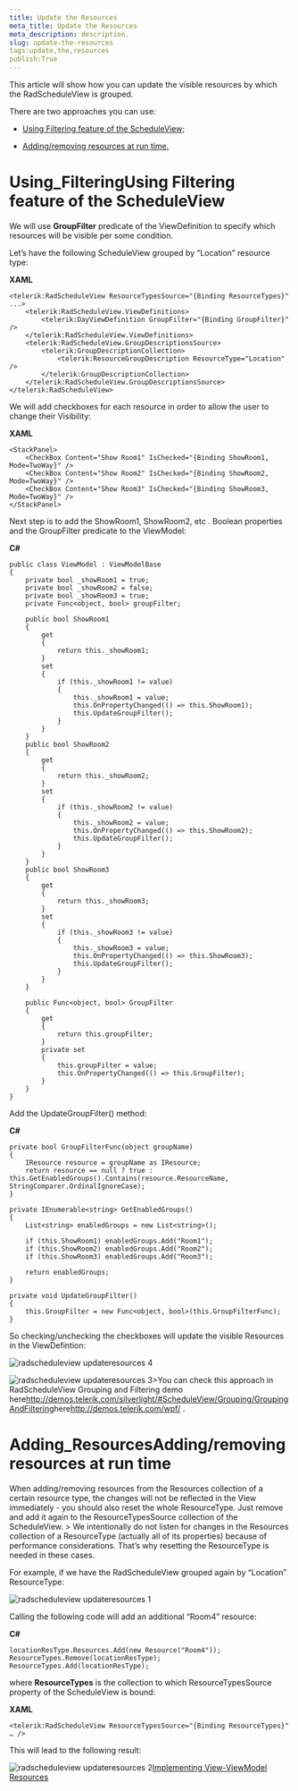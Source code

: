 ```yaml
---
title: Update the Resources
meta_title: Update the Resources
meta_description: description.
slug: update-the-resources
tags:update,the,resources
publish:True
---
```



This article will show how you can update the visible resources by which the RadScheduleView is grouped.

There are two approaches you can use:
   		



* [Using Filtering feature of the ScheduleView;](#Using_Filtering)

* [Adding/removing resources at run time.](#Adding_Resources)

# Using_FilteringUsing Filtering feature of the ScheduleView

We will use __GroupFilter__ predicate of the ViewDefinition to specify which resources will be visible per some condition.
		

Let’s have the following ScheduleView grouped by “Location” resource type:
		




 __XAML__
    


	<telerik:RadScheduleView ResourceTypesSource="{Binding ResourceTypes}"  ...>		
		<telerik:RadScheduleView.ViewDefinitions>
			<telerik:DayViewDefinition GroupFilter="{Binding GroupFilter}" />
		</telerik:RadScheduleView.ViewDefinitions>			
		<telerik:RadScheduleView.GroupDescriptionsSource>
			<telerik:GroupDescriptionCollection>
				<telerik:ResourceGroupDescription ResourceType="Location" />
			</telerik:GroupDescriptionCollection>
		</telerik:RadScheduleView.GroupDescriptionsSource>
	</telerik:RadScheduleView>



We will add checkboxes for each resource in order to allow the user to change their Visibility:
		




 __XAML__
    


	<StackPanel>
		<CheckBox Content="Show Room1" IsChecked="{Binding ShowRoom1, Mode=TwoWay}" />
		<CheckBox Content="Show Room2" IsChecked="{Binding ShowRoom2, Mode=TwoWay}" />
		<CheckBox Content="Show Room3" IsChecked="{Binding ShowRoom3, Mode=TwoWay}" />
	</StackPanel>



Next step is to add the ShowRoom1, ShowRoom2, etc . Boolean properties and the GroupFilter predicate to the ViewModel:




 __C#__
    


	public class ViewModel : ViewModelBase
	{
		private bool _showRoom1 = true;
		private bool _showRoom2 = false;
		private bool _showRoom3 = true;
		private Func<object, bool> groupFilter;
	
		public bool ShowRoom1
		{
			get
			{
				return this._showRoom1;
			}
			set
			{
				if (this._showRoom1 != value)
				{
					this._showRoom1 = value;
					this.OnPropertyChanged(() => this.ShowRoom1);
					this.UpdateGroupFilter();
				}
			}
		}
		public bool ShowRoom2
		{
			get
			{
				return this._showRoom2;
			}
			set
			{
				if (this._showRoom2 != value)
				{
					this._showRoom2 = value;
					this.OnPropertyChanged(() => this.ShowRoom2);
					this.UpdateGroupFilter();
				}
			}
		}
		public bool ShowRoom3
		{
			get
			{
				return this._showRoom3;
			}
			set
			{
				if (this._showRoom3 != value)
				{
					this._showRoom3 = value;
					this.OnPropertyChanged(() => this.ShowRoom3);
					this.UpdateGroupFilter();
				}
			}
		}
	
		public Func<object, bool> GroupFilter
		{
			get
			{
				return this.groupFilter;
			}
			private set
			{
				this.groupFilter = value;
				this.OnPropertyChanged(() => this.GroupFilter);
			}
		}
	}



Add the UpdateGroupFilter() method:




 __C#__
    


	private bool GroupFilterFunc(object groupName)
	{
		IResource resource = groupName as IResource;
		return resource == null ? true : this.GetEnabledGroups().Contains(resource.ResourceName, StringComparer.OrdinalIgnoreCase);
	}
	
	private IEnumerable<string> GetEnabledGroups()
	{
		List<string> enabledGroups = new List<string>();
	
		if (this.ShowRoom1) enabledGroups.Add("Room1");
		if (this.ShowRoom2) enabledGroups.Add("Room2");
		if (this.ShowRoom3) enabledGroups.Add("Room3");
			
		return enabledGroups;
	}
	
	private void UpdateGroupFilter()
	{
		this.GroupFilter = new Func<object, bool>(this.GroupFilterFunc);
	}



So checking/unchecking the checkboxes will update the visible Resources in the ViewDefintion:

![radscheduleview updateresources 4](images/radscheduleview_updateresources_4.png)

![radscheduleview updateresources 3](images/radscheduleview_updateresources_3.png)>You can check this approach in RadScheduleView Grouping and Filtering demo 
		<buildflag name="silverlight" xmlns="http://ddue.schemas.microsoft.com/authoring/2003/5"><externalLink><linkText>here</linkText><linkUri>http://demos.telerik.com/silverlight/#ScheduleView/Grouping/GroupingAndFiltering</linkUri></externalLink></buildflag><buildflag name="wpf" xmlns="http://ddue.schemas.microsoft.com/authoring/2003/5"><externalLink><linkText>here</linkText><linkUri>http://demos.telerik.com/wpf/</linkUri></externalLink></buildflag>
		.

# Adding_ResourcesAdding/removing resources at run time

When adding/removing resources from the Resources collection of  a certain resource type, the changes will not be reflected in the View immediately - you should also reset the whole ResourceType.  Just remove and add it again to the ResourceTypesSource collection of the ScheduleView.
    	>
    		We intentionally do not listen for changes in the Resources collection of a ResourceType (actually all of its properties) because of performance considerations. That’s why resetting the ResourceType is needed in these cases.
    		

For example, if we have the RadScheduleView grouped again by “Location” ResourceType:

![radscheduleview updateresources 1](images/radscheduleview_updateresources_1.png)

Calling the following code will add an additional “Room4” resource:




 __C#__
    


	locationResType.Resources.Add(new Resource("Room4"));
	ResourceTypes.Remove(locationResType);
	ResourceTypes.Add(locationResType);



where __ResourceTypes__ is the collection to which ResourceTypesSource property of the ScheduleView is bound:




 __XAML__
    


	<telerik:RadScheduleView ResourceTypesSource="{Binding ResourceTypes}" … />



This will lead to the following result:

![radscheduleview updateresources 2](images/radscheduleview_updateresources_2.png)[Implementing View-ViewModel ]({{slug:implementing-view-viewmodel-}})[Resources]({{slug:resources}})

